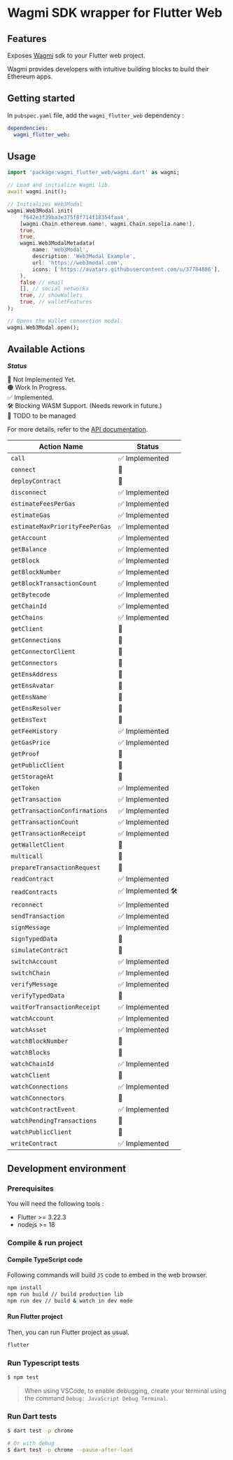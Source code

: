 # Wagmi SDK wrapper for Flutter Web

## Features

Exposes [Wagmi](https://wagmi.sh/) sdk to your Flutter web project.

Wagmi provides developers with intuitive building blocks to build their Ethereum apps.

## Getting started

In `pubspec.yaml` file, add the `wagmi_flutter_web` dependency :

```yaml
dependencies:
  wagmi_flutter_web:
```


## Usage


```dart
import 'package:wagmi_flutter_web/wagmi.dart' as wagmi;

// Load and initialize Wagmi lib.
await wagmi.init();

// Initializes Web3Modal
wagmi.Web3Modal.init(
    'f642e3f39ba3e375f8f714f18354faa4',
    [wagmi.Chain.ethereum.name!, wagmi.Chain.sepolia.name!],
    true,
    true,
    wagmi.Web3ModalMetadata(
        name: 'Web3Modal',
        description: 'Web3Modal Example',
        url: 'https://web3modal.com',
        icons: ['https://avatars.githubusercontent.com/u/37784886'],
    ),
    false // email
    [], // social networks
    true, // showWallets
    true, // walletFeatures
);

// Opens the Wallet connection modal.
wagmi.Web3Modal.open();
```


## Available Actions

***Status***

🔴 Not Implemented Yet.\
🟠 Work In Progress.\
✅ Implemented.\
🛠️ Blocking WASM Support. (Needs rework in future.)\
📄 TODO to be managed 


For more details, refer to the [API documentation](https://wagmi.sh/core/api/actions).

| Action Name                    | Status          |
| ------------------------------ | --------------- |
| `call`                         | ✅ Implemented   |
| `connect`                      | 🔴               |
| `deployContract`               | 🔴               |
| `disconnect`                   | ✅ Implemented   |
| `estimateFeesPerGas`           | ✅ Implemented   |
| `estimateGas`                  | ✅ Implemented   |
| `estimateMaxPriorityFeePerGas` | ✅ Implemented   |
| `getAccount`                   | ✅ Implemented   |
| `getBalance`                   | ✅ Implemented   |
| `getBlock`                     | ✅ Implemented   |
| `getBlockNumber`               | ✅ Implemented   |
| `getBlockTransactionCount`     | ✅ Implemented   |
| `getBytecode`                  | ✅ Implemented   |
| `getChainId`                   | ✅ Implemented   |
| `getChains`                    | ✅ Implemented   |
| `getClient`                    | 🔴               |
| `getConnections`               | 🔴               |
| `getConnectorClient`           | 🔴               |
| `getConnectors`                | 🔴               |
| `getEnsAddress`                | 🔴               |
| `getEnsAvatar`                 | 🔴               |
| `getEnsName`                   | 🔴               |
| `getEnsResolver`               | 🔴               |
| `getEnsText`                   | 🔴               |
| `getFeeHistory`                | ✅ Implemented   |
| `getGasPrice`                  | ✅ Implemented   |
| `getProof`                     | 🔴               |
| `getPublicClient`              | 🔴               |
| `getStorageAt`                 | 🔴               |
| `getToken`                     | ✅ Implemented   |
| `getTransaction`               | ✅ Implemented   |
| `getTransactionConfirmations`  | ✅ Implemented   |
| `getTransactionCount`          | ✅ Implemented   |
| `getTransactionReceipt`        | ✅ Implemented   |
| `getWalletClient`              | 🔴               |
| `multicall`                    | 🔴               |
| `prepareTransactionRequest`    | 🔴               |
| `readContract`                 | ✅ Implemented   |
| `readContracts`                | ✅ Implemented 🛠️ |
| `reconnect`                    | ✅ Implemented               |
| `sendTransaction`              | ✅ Implemented   |
| `signMessage`                  | ✅ Implemented   |
| `signTypedData`                | 🔴               |
| `simulateContract`             | 🔴               |
| `switchAccount`                | ✅ Implemented   |
| `switchChain`                  | ✅ Implemented   |
| `verifyMessage`                | ✅ Implemented   |
| `verifyTypedData`              | 🔴               |
| `waitForTransactionReceipt`    | ✅ Implemented   |
| `watchAccount`                 | ✅ Implemented   |
| `watchAsset`                   | ✅ Implemented   |
| `watchBlockNumber`             | 🔴               |
| `watchBlocks`                  | 🔴               |
| `watchChainId`                 | ✅ Implemented   |
| `watchClient`                  | 🔴               |
| `watchConnections`             | ✅ Implemented   |
| `watchConnectors`              | 🔴               |
| `watchContractEvent`           | ✅ Implemented   |
| `watchPendingTransactions`     | 🔴               |
| `watchPublicClient`            | 🔴               |
| `writeContract`                | ✅ Implemented   |


## Development environment

### Prerequisites

You will need the following tools :
- Flutter >= 3.22.3
- nodejs >= 18

### Compile & run project

#### Compile TypeScript code

Following commands will build `JS` code to embed in the web browser.

```sh
npm install
npm run build // build production lib
npm run dev // build & watch in dev mode
``` 

#### Run Flutter project

Then, you can run Flutter project as usual. 

```sh
flutter 
```

### Run Typescript tests

```sh
$ npm test
```

> When using VSCode, to enable debugging, create your terminal using the command `Debug: JavaScript Debug Terminal`.

### Run Dart tests

```sh
$ dart test -p chrome

# Or with debug
$ dart test -p chrome --pause-after-load     
```
